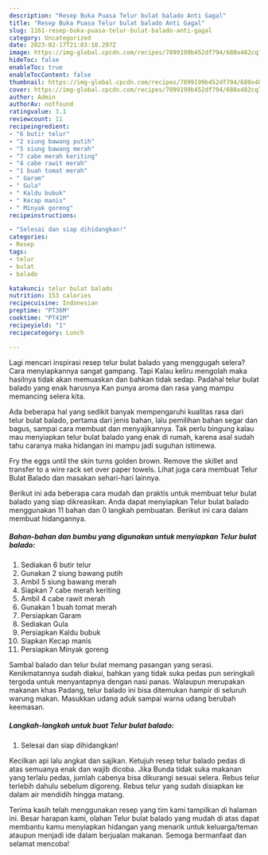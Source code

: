 ```yaml
---
description: "Resep Buka Puasa Telur bulat balado Anti Gagal"
title: "Resep Buka Puasa Telur bulat balado Anti Gagal"
slug: 1161-resep-buka-puasa-telur-bulat-balado-anti-gagal
category: Uncategorized
date: 2023-02-17T21:03:10.297Z
image: https://img-global.cpcdn.com/recipes/7899199b452df794/680x482cq70/telur-bulat-balado-foto-resep-utama.jpg
hideToc: false
enableToc: true
enableTocContent: false
thumbnail: https://img-global.cpcdn.com/recipes/7899199b452df794/680x482cq70/telur-bulat-balado-foto-resep-utama.jpg
cover: https://img-global.cpcdn.com/recipes/7899199b452df794/680x482cq70/telur-bulat-balado-foto-resep-utama.jpg
author: Admin
authorAv: notfound
ratingvalue: 3.1
reviewcount: 11
recipeingredient:
- "6 butir telur"
- "2 siung bawang putih"
- "5 siung bawang merah"
- "7 cabe merah keriting"
- "4 cabe rawit merah"
- "1 buah tomat merah"
- " Garam"
- " Gula"
- " Kaldu bubuk"
- " Kecap manis"
- " Minyak goreng"
recipeinstructions:

- "Selesai dan siap dihidangkan!"
categories:
- Resep
tags:
- telur
- bulat
- balado

katakunci: telur bulat balado 
nutrition: 153 calories
recipecuisine: Indonesian
preptime: "PT36M"
cooktime: "PT41M"
recipeyield: "1"
recipecategory: Lunch

---
```



Lagi mencari inspirasi resep telur bulat balado yang menggugah selera? Cara menyiapkannya sangat gampang. Tapi Kalau keliru mengolah maka hasilnya tidak akan memuaskan dan bahkan tidak sedap. Padahal telur bulat balado yang enak harusnya Kan punya aroma dan rasa yang mampu memancing selera kita.


Ada beberapa hal yang sedikit banyak mempengaruhi kualitas rasa dari telur bulat balado, pertama dari jenis bahan, lalu pemilihan bahan segar dan bagus, sampai cara membuat dan menyajikannya. Tak perlu bingung kalau mau menyiapkan telur bulat balado yang enak di rumah, karena asal sudah tahu caranya maka hidangan ini mampu jadi suguhan istimewa.

Fry the eggs until the skin turns golden brown. Remove the skillet and transfer to a wire rack set over paper towels. Lihat juga cara membuat Telur Bulat Balado dan masakan sehari-hari lainnya.


Berikut ini ada beberapa cara mudah dan praktis untuk membuat telur bulat balado yang siap dikreasikan. Anda dapat menyiapkan Telur bulat balado menggunakan 11 bahan dan 0 langkah pembuatan. Berikut ini cara dalam membuat hidangannya.

<!--inarticleads1-->

##### Bahan-bahan dan bumbu yang digunakan untuk menyiapkan Telur bulat balado:

1. Sediakan 6 butir telur
1. Gunakan 2 siung bawang putih
1. Ambil 5 siung bawang merah
1. Siapkan 7 cabe merah keriting
1. Ambil 4 cabe rawit merah
1. Gunakan 1 buah tomat merah
1. Persiapkan  Garam
1. Sediakan  Gula
1. Persiapkan  Kaldu bubuk
1. Siapkan  Kecap manis
1. Persiapkan  Minyak goreng


Sambal balado dan telur bulat memang pasangan yang serasi. Kenikmatannya sudah diakui, bahkan yang tidak suka pedas pun seringkali tergoda untuk menyantapnya dengan nasi panas. Walaupun merupakan makanan khas Padang, telur balado ini bisa ditemukan hampir di seluruh warung makan. Masukkan udang aduk sampai warna udang berubah keemasan. 

<!--inarticleads2-->

##### Langkah-langkah untuk buat Telur bulat balado:


1. Selesai dan siap dihidangkan!

Kecilkan api lalu angkat dan sajikan. Ketujuh resep telur balado pedas di atas semuanya enak dan wajib dicoba. Jika Bunda tidak suka makanan yang terlalu pedas, jumlah cabenya bisa dikurangi sesuai selera. Rebus telur terlebih dahulu sebelum digoreng. Rebus telur yang sudah disiapkan ke dalam air mendidih hingga matang. 

Terima kasih telah menggunakan resep yang tim kami tampilkan di halaman ini. Besar harapan kami, olahan Telur bulat balado yang mudah di atas dapat membantu kamu menyiapkan hidangan yang menarik untuk keluarga/teman ataupun menjadi ide dalam berjualan makanan. Semoga bermanfaat dan selamat mencoba!

